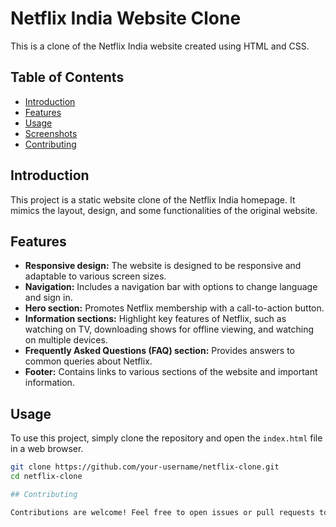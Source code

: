 # Netflix India Website Clone

This is a clone of the Netflix India website created using HTML and CSS.

## Table of Contents

- [Introduction](#introduction)
- [Features](#features)
- [Usage](#usage)
- [Screenshots](#screenshots)
- [Contributing](#contributing)

## Introduction

This project is a static website clone of the Netflix India homepage. It mimics the layout, design, and some functionalities of the original website.

## Features

- **Responsive design:** The website is designed to be responsive and adaptable to various screen sizes.
- **Navigation:** Includes a navigation bar with options to change language and sign in.
- **Hero section:** Promotes Netflix membership with a call-to-action button.
- **Information sections:** Highlight key features of Netflix, such as watching on TV, downloading shows for offline viewing, and watching on multiple devices.
- **Frequently Asked Questions (FAQ) section:** Provides answers to common queries about Netflix.
- **Footer:** Contains links to various sections of the website and important information.

## Usage

To use this project, simply clone the repository and open the `index.html` file in a web browser.

```bash
git clone https://github.com/your-username/netflix-clone.git
cd netflix-clone

## Contributing

Contributions are welcome! Feel free to open issues or pull requests to suggest improvements, report bugs, or add new features.
